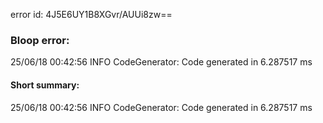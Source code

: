 error id: 4J5E6UY1B8XGvr/AUUi8zw==
### Bloop error:

25/06/18 00:42:56 INFO CodeGenerator: Code generated in 6.287517 ms
#### Short summary: 

25/06/18 00:42:56 INFO CodeGenerator: Code generated in 6.287517 ms